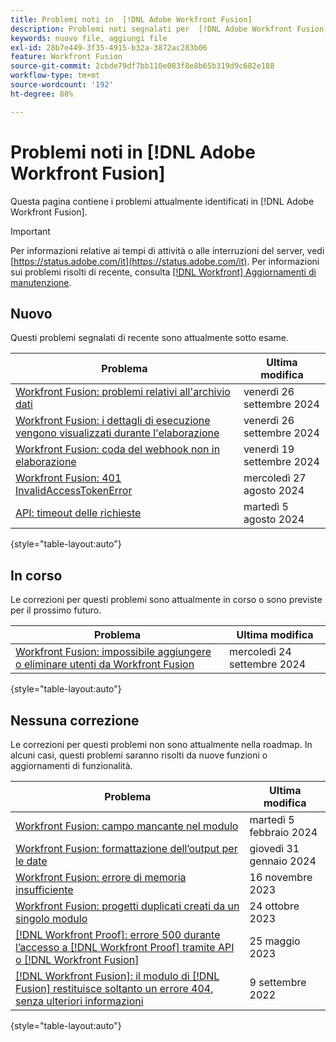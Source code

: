 ```yaml
---
title: Problemi noti in  [!DNL Adobe Workfront Fusion]
description: Problemi noti segnalati per  [!DNL Adobe Workfront Fusion]
keywords: nuovo file, aggiungi file
exl-id: 28b7e449-3f35-4915-b32a-3872ac283b06
feature: Workfront Fusion
source-git-commit: 2cbde79df7bb110e083f8e8b65b319d9c682e188
workflow-type: tm+mt
source-wordcount: '192'
ht-degree: 88%

---
```


# Problemi noti in [!DNL Adobe Workfront Fusion]

Questa pagina contiene i problemi attualmente identificati in [!DNL Adobe Workfront Fusion].

>[!IMPORTANT]
>
>Per informazioni relative ai tempi di attività o alle interruzioni del server, vedi [https://status.adobe.com/it](https://status.adobe.com/it). Per informazioni sui problemi risolti di recente, consulta [[!DNL Workfront] Aggiornamenti di manutenzione](../maintenance/current-updates.md).

## Nuovo

Questi problemi segnalati di recente sono attualmente sotto esame.

| **Problema** | **Ultima modifica** |
| -----------------------------------------------------------------| ----------------- |
| [Workfront Fusion: problemi relativi all&#39;archivio dati](known-issues-workfront-fusion/fusion-data-store-issues.md) | venerdì 26 settembre 2024 |
| [Workfront Fusion: i dettagli di esecuzione vengono visualizzati durante l&#39;elaborazione](known-issues-workfront-fusion/fusion-execution-details-display-processing.md) | venerdì 26 settembre 2024 |
| [Workfront Fusion: coda del webhook non in elaborazione](known-issues-workfront-fusion/fusion-webhook-queue-not-processing.md) | venerdì 19 settembre 2024 |
| [Workfront Fusion: 401 InvalidAccessTokenError](known-issues-workfront-fusion/fusion-401-invalidaccesstoken.md) | mercoledì 27 agosto 2024 |
| [API: timeout delle richieste](known-issues-workfront/wf-api-request-timing-out.md) | martedì 5 agosto 2024 |

{style="table-layout:auto"}

## In corso

Le correzioni per questi problemi sono attualmente in corso o sono previste per il prossimo futuro.

| **Problema** | **Ultima modifica** |
| -----------------------------------------------------------------| ----------------- |
| [Workfront Fusion: impossibile aggiungere o eliminare utenti da Workfront Fusion](known-issues-workfront-fusion/fusion-cannot-manage-users.md) | mercoledì 24 settembre 2024 |

{style="table-layout:auto"}

## Nessuna correzione

Le correzioni per questi problemi non sono attualmente nella roadmap. In alcuni casi, questi problemi saranno risolti da nuove funzioni o aggiornamenti di funzionalità.

| **Problema** | **Ultima modifica** |
| -----------------------------------------------------------------| ----------------- |
| [Workfront Fusion: campo mancante nel modulo](known-issues-workfront-fusion/fusion-field-missing-watch-field.md) | martedì 5 febbraio 2024 |
| [Workfront Fusion: formattazione dell’output per le date](known-issues-workfront-fusion/fusion-output-formatting-for-dates.md) | giovedì 31 gennaio 2024 |
| [Workfront Fusion: errore di memoria insufficiente](known-issues-workfront-fusion/fusion-low-memory-error.md) | 16 novembre 2023 |
| [Workfront Fusion: progetti duplicati creati da un singolo modulo](known-issues-workfront-fusion/fusion-duplicate-projects-created.md) | 24 ottobre 2023 |
| [[!DNL Workfront Proof]: errore 500 durante l’accesso a  [!DNL Workfront Proof]  tramite API o  [!DNL Workfront Fusion]](known-issues-workfront-proof/proof-500-error-getallproofs.md) | 25 maggio 2023 |
| [[!DNL Workfront Fusion]: il modulo di  [!DNL Fusion]  restituisce soltanto un errore 404, senza ulteriori informazioni](known-issues-workfront-fusion/fusion-404-error-no-description.md) | 9 settembre 2022 |

{style="table-layout:auto"}
